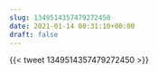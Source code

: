 ```yaml
---
slug: 1349514357479272450
date: 2021-01-14 00:31:10+00:00
draft: false
---
```


{{< tweet 1349514357479272450 >}}
